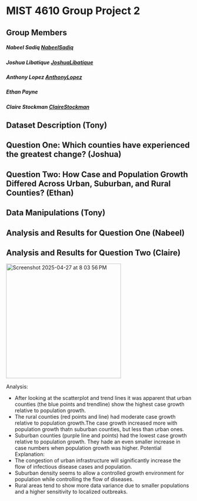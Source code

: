 # MIST 4610 Group Project 2

## Group Members
##### Nabeel Sadiq [NabeelSadiq](https://www.github.com/Nabeel470)
##### Joshua Libatique [JoshuaLibatique](https://www.github.com/jiyuukane)
##### Anthony Lopez [AnthonyLopez](https://www.github.com/asl58391)
##### Ethan Payne
##### Claire Stockman [ClaireStockman](https://www.github.com/clairestockman)

## Dataset Description (Tony)

## Question One: Which counties have experienced the greatest change? (Joshua)

## Question Two: How Case and Population Growth Differed Across Urban, Suburban, and Rural Counties? (Ethan)

## Data Manipulations (Tony)

## Analysis and Results for Question One (Nabeel)

## Analysis and Results for Question Two (Claire)
<img width="312" alt="Screenshot 2025-04-27 at 8 03 56 PM" src="https://github.com/user-attachments/assets/c91eb1bd-212a-4ada-ae14-2f8faddf12f5" />

Analysis: 
- After looking at the scatterplot and trend lines it was apparent that urban counties (the blue points and trendline) show the highest case growth relative to population growth.
- The rural counties (red points and line) had moderate case growth relative to population growth.The case growth increased more with population growth thatn suburban counties, but less than urban ones.
- Suburban counties (purple line and points) had the lowest case growth relative to population growth. They hade an even smaller increase in case numbers when population growth was higher. 
Potential Explanation:
- The congestion of urban infrastructure will significantly increase the flow of infectious disease cases and population. 
- Suburban density seems to allow a controlled growth environment for population while controlling the flow of diseases.
- Rural areas tend to show more data variance due to smaller populations and a higher sensitivity to localized outbreaks. 



